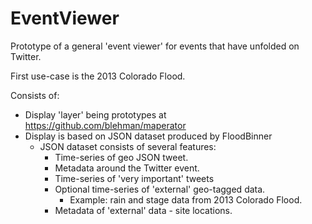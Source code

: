 
# EventViewer

Prototype of a general 'event viewer' for events that have unfolded on Twitter.

First use-case is the 2013 Colorado Flood.

Consists of:
+ Display 'layer' being prototypes at https://github.com/blehman/maperator
+ Display is based on JSON dataset produced by FloodBinner
  + JSON dataset consists of several features:  
    + Time-series of geo JSON tweet.
    + Metadata around the Twitter event.    
    + Time-series of 'very important' tweets
    + Optional time-series of 'external' geo-tagged data.
      + Example: rain and stage data from 2013 Colorado Flood.   
    + Metadata of 'external' data - site locations.
